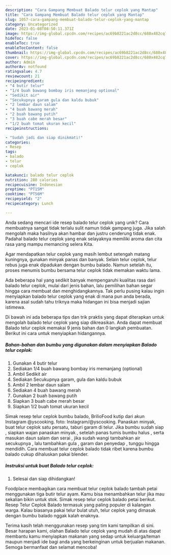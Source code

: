 ```yaml
---
description: "Cara Gampang Membuat Balado telur ceplok yang Mantap"
title: "Cara Gampang Membuat Balado telur ceplok yang Mantap"
slug: 1057-cara-gampang-membuat-balado-telur-ceplok-yang-mantap
category: Uncategorized
date: 2023-01-08T08:50:11.371Z
image: https://img-global.cpcdn.com/recipes/ac69b8221ac2d8cc/680x482cq70/balado-telur-ceplok-foto-resep-utama.jpg
hideToc: false
enableToc: true
enableTocContent: false
thumbnail: https://img-global.cpcdn.com/recipes/ac69b8221ac2d8cc/680x482cq70/balado-telur-ceplok-foto-resep-utama.jpg
cover: https://img-global.cpcdn.com/recipes/ac69b8221ac2d8cc/680x482cq70/balado-telur-ceplok-foto-resep-utama.jpg
author: Admin
authorAv: notfound
ratingvalue: 4.7
reviewcount: 21
recipeingredient:
- "4 butir telur"
- "1/4 buah bawang bombay iris memanjang optional"
- "Sedikit air"
- "Secukupnya garam gula dan kaldu bubuk"
- "2 lembar daun salam"
- "4 buah bawang merah"
- "2 buah bawang putih"
- "3 buah cabe merah besar"
- "1/2 buah tomat ukuran kecil"
recipeinstructions:

- "Sudah jadi dan siap dinikmati!"
categories:
- Resep
tags:
- balado
- telur
- ceplok

katakunci: balado telur ceplok 
nutrition: 280 calories
recipecuisine: Indonesian
preptime: "PT15M"
cooktime: "PT56M"
recipeyield: "2"
recipecategory: Lunch

---
```





Anda sedang mencari ide resep balado telur ceplok yang unik? Cara membuatnya sangat tidak terlalu sulit namun tidak gampang juga. Jika salah mengolah maka hasilnya akan hambar dan justru cenderung tidak enak. Padahal balado telur ceplok yang enak selayaknya memiliki aroma dan cita rasa yang mampu memancing selera Kita.





Agar mendapatkan telur ceplok yang masih lembut setengah matang kuningnya, gunakan minyak panas dan banyak. Selain telur ceplok, telur rebus juga enak dipadukan dengan bumbu balado. Namun setelah itu, proses menumis bumbu bersama telur ceplok tidak memakan waktu lama.

Ada beberapa hal yang sedikit banyak mempengaruhi kualitas rasa dari balado telur ceplok, mulai dari jenis bahan, lalu pemilihan bahan segar hingga cara membuat dan menghidangkannya. Tak perlu pusing kalau ingin menyiapkan balado telur ceplok yang enak di mana pun anda berada, karena asal sudah tahu triknya maka hidangan ini bisa menjadi sajian istimewa.






Di bawah ini ada beberapa tips dan trik praktis yang dapat diterapkan untuk mengolah balado telur ceplok yang siap dikreasikan. Anda dapat membuat Balado telur ceplok memakai 9 jenis bahan dan 0 langkah pembuatan. Berikut ini cara untuk menyiapkan hidangannya.

<!--inarticleads1-->

##### Bahan-bahan dan bumbu yang digunakan dalam menyiapkan Balado telur ceplok:

1. Gunakan 4 butir telur
1. Sediakan 1/4 buah bawang bombay iris memanjang (optional)
1. Ambil Sedikit air
1. Sediakan Secukupnya garam, gula dan kaldu bubuk
1. Ambil 2 lembar daun salam
1. Sediakan 4 buah bawang merah
1. Gunakan 2 buah bawang putih
1. Siapkan 3 buah cabe merah besar
1. Siapkan 1/2 buah tomat ukuran kecil


Simak resep telur ceplok bumbu balado, BrilioFood kutip dari akun Instagram @yscooking. foto: Instagram/@yscooking. Panaskan minyak, buat telur ceplok satu persatu, taburi garam di telur. Jika bumbu sudah siap , siapkan wajan panaskan minyak , setelah panas tumis bumbu halus , serta masukan daun salam dan serai , jika sudah wangi tambahkan air secukupnya , lalu tambahkan gula , garam dan penyedap , tunggu hingga mendidih. Cara membuat telur ceplok balado tidak ribet karena bumbu balado cukup dihaluskan pakai blender. 

<!--inarticleads2-->

##### Instruksi untuk buat Balado telur ceplok:


1. Selesai dan siap dihidangkan!

Foodplace membagikan cara membuat telur ceplok balado tambah petai menggunakan tiga butir telur ayam. Kamu bisa menambahkan telur jika mau sekalian bikin untuk stok. Simak resep telur ceplok balado petai berikut. Resep Telur Ceplok Balado termasuk yang paling populer di kalangan warga. Kalau biasanya pakai telur bulat utuh, telur ceplok yang dimasak dengan bumbu balado nggak kalah enaknya. 

Terima kasih telah menggunakan resep yang tim kami tampilkan di sini. Besar harapan kami, olahan Balado telur ceplok yang mudah di atas dapat membantu kamu menyiapkan makanan yang sedap untuk keluarga/teman maupun menjadi ide bagi anda yang berkeinginan untuk berjualan makanan. Semoga bermanfaat dan selamat mencoba!

